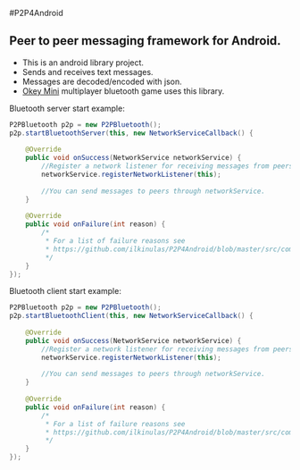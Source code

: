 #P2P4Android
## Peer to peer messaging framework for Android.

* This is an android library project.
* Sends and receives text messages.
* Messages are decoded/encoded with json.
* [Okey Mini](https://play.google.com/store/apps/details?id=com.appsonfire.okey) multiplayer bluetooth game uses this library.  

Bluetooth server start example:
```java
P2PBluetooth p2p = new P2PBluetooth();
p2p.startBluetoothServer(this, new NetworkServiceCallback() {
	
	@Override
	public void onSuccess(NetworkService networkService) {
		//Register a network listener for receiving messages from peers.
		networkService.registerNetworkListener(this);
		
		//You can send messages to peers through networkService.
	}
	
	@Override
	public void onFailure(int reason) {
		/*
		 * For a list of failure reasons see 
		 * https://github.com/ilkinulas/P2P4Android/blob/master/src/com/appsonfire/p2p/NetworkServiceCallback.java
		 */
	}
});
```

Bluetooth client start example:
```java
P2PBluetooth p2p = new P2PBluetooth();
p2p.startBluetoothClient(this, new NetworkServiceCallback() {
	
	@Override
	public void onSuccess(NetworkService networkService) {
		//Register a network listener for receiving messages from peers.
		networkService.registerNetworkListener(this);
		
		//You can send messages to peers through networkService.
	}
	
	@Override
	public void onFailure(int reason) {
		/*
		 * For a list of failure reasons see 
		 * https://github.com/ilkinulas/P2P4Android/blob/master/src/com/appsonfire/p2p/NetworkServiceCallback.java
		 */
	}
});